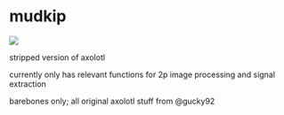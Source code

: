 # mudkip
![](https://creaturefacts.files.wordpress.com/2015/07/afa4f-axolotl-totally-looks-like-mudkip.jpg?w=464&h=313)


stripped version of axolotl

currently only has relevant functions for 2p image processing and signal extraction

barebones only; all original axolotl stuff from @gucky92 

